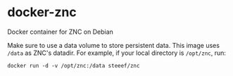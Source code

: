 docker-znc
==========
Docker container for ZNC on Debian

Make sure to use a data volume to store persistent data. This image uses
`/data` as ZNC's datadir. For example, if your local directory is `/opt/znc`,
run:
```
docker run -d -v /opt/znc:/data steeef/znc
```
